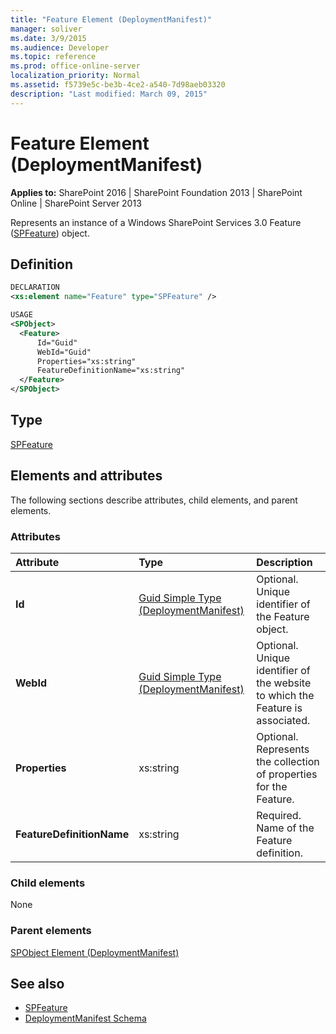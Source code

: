 ```yaml
---
title: "Feature Element (DeploymentManifest)"
manager: soliver
ms.date: 3/9/2015
ms.audience: Developer
ms.topic: reference
ms.prod: office-online-server
localization_priority: Normal
ms.assetid: f5739e5c-be3b-4ce2-a540-7d98aeb03320
description: "Last modified: March 09, 2015"
---
```


# Feature Element (DeploymentManifest)

**Applies to:** SharePoint 2016 | SharePoint Foundation 2013 | SharePoint Online | SharePoint Server 2013 
  
Represents an instance of a Windows SharePoint Services 3.0 Feature ([SPFeature](https://msdn.microsoft.com/library/Microsoft.SharePoint.SPFeature.aspx)) object. 

## Definition

```XML
DECLARATION
<xs:element name="Feature" type="SPFeature" />

USAGE
<SPObject>
  <Feature>
      Id="Guid"
      WebId="Guid"
      Properties="xs:string"
      FeatureDefinitionName="xs:string"
  </Feature>
</SPObject>

```

## Type

[SPFeature](https://msdn.microsoft.com/library/Microsoft.SharePoint.SPFeature.aspx)
  
## Elements and attributes

The following sections describe attributes, child elements, and parent elements.

### Attributes

|**Attribute**|**Type**|**Description**|
|:-----|:-----|:-----|
|**Id** <br/> |[Guid Simple Type (DeploymentManifest)](guid-simple-type-deploymentmanifest.md) <br/> |Optional. Unique identifier of the Feature object.  <br/> |
|**WebId** <br/> |[Guid Simple Type (DeploymentManifest)](guid-simple-type-deploymentmanifest.md) <br/> |Optional. Unique identifier of the website to which the Feature is associated.  <br/> |
|**Properties** <br/> |xs:string  <br/> |Optional. Represents the collection of properties for the Feature.  <br/> |
|**FeatureDefinitionName** <br/> |xs:string  <br/> |Required. Name of the Feature definition.  <br/> |
   
### Child elements

None
   
### Parent elements

[SPObject Element (DeploymentManifest)](spobject-element-deploymentmanifest.md)
   
## See also

- [SPFeature](https://msdn.microsoft.com/library/Microsoft.SharePoint.SPFeature.aspx)
- [DeploymentManifest Schema](deploymentmanifest-schema.md)

